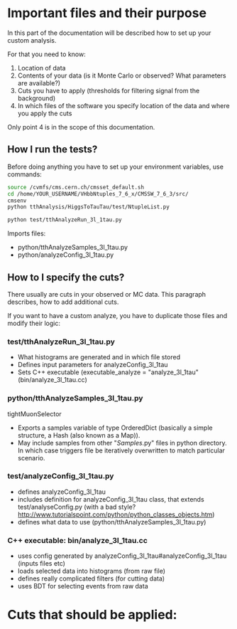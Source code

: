 # Important files and their purpose

In this part of the documentation will be described how to set up your custom analysis.

For that you need to know:

1. Location of data
2. Contents of your data (is it Monte Carlo or observed? What parameters are available?)
3. Cuts you have to apply (thresholds for filtering signal from the background)
4. In which files of the software you specify location of the data and where you apply the cuts

Only point 4 is in the scope of this documentation.



## How I run the tests?

Before doing anything you have to set up your environment variables, use commands:

```bash
source /cvmfs/cms.cern.ch/cmsset_default.sh
cd /home/YOUR_USERNAME/VHbbNtuples_7_6_x/CMSSW_7_6_3/src/
cmsenv
python tthAnalysis/HiggsToTauTau/test/NtupleList.py
```

```bash
python test/tthAnalyzeRun_3l_1tau.py
```

Imports files:

* python/tthAnalyzeSamples_3l_1tau.py
* python/analyzeConfig_3l_1tau.py



## How to I specify the cuts?

There usually are cuts in your observed or MC data. This paragraph describes,
how to add additional cuts.

If you want to have a custom analyze, you have to duplicate those files and
modify their logic:


### test/tthAnalyzeRun_3l_1tau.py

* What histograms are generated and in which file stored
* Defines input parameters for analyzeConfig_3l_1tau
* Sets C++ executable (executable_analyze = "analyze_3l_1tau" (bin/analyze_3l_1tau.cc)


### python/tthAnalyzeSamples_3l_1tau.py
tightMuonSelector
* Exports a samples variable of type OrderedDict (basically a simple structure, a Hash (also known as a Map)).
* May include samples from other "*Samples*.py" files in python directory. In which case triggers file be iteratively overwritten to match particular scenario.


### test/analyzeConfig_3l_1tau.py

* defines analyzeConfig_3l_1tau
* includes definition for analyzeConfig_3l_1tau class, that extends test/analyseConfig.py (with a bad style? http://www.tutorialspoint.com/python/python_classes_objects.htm)
* defines what data to use (python/tthAnalyzeSamples_3l_1tau.py)


### C++ executable: bin/analyze_3l_1tau.cc

* uses config generated by analyzeConfig_3l_1tau#analyzeConfig_3l_1tau (inputs files etc)
* loads selected data into histograms (from raw file)
* defines really complicated filters (for cutting data)
* uses BDT for selecting events from raw data


# Cuts that should be applied:
